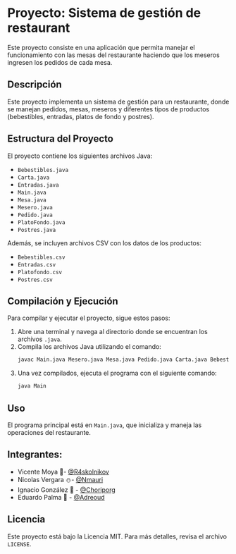 # Proyecto: Sistema de gestión de restaurant

Este proyecto consiste en una aplicación que permita manejar el funcionamiento con las mesas del restaurante haciendo que los meseros ingresen los pedidos de cada mesa.

## Descripción
Este proyecto implementa un sistema de gestión para un restaurante, donde se manejan pedidos, mesas, meseros y diferentes tipos de productos (bebestibles, entradas, platos de fondo y postres).

## Estructura del Proyecto
El proyecto contiene los siguientes archivos Java:

- `Bebestibles.java`
- `Carta.java`
- `Entradas.java`
- `Main.java`
- `Mesa.java`
- `Mesero.java`
- `Pedido.java`
- `PlatoFondo.java`
- `Postres.java`

Además, se incluyen archivos CSV con los datos de los productos:

- `Bebestibles.csv`
- `Entradas.csv`
- `Platofondo.csv`
- `Postres.csv`

## Compilación y Ejecución
Para compilar y ejecutar el proyecto, sigue estos pasos:

1. Abre una terminal y navega al directorio donde se encuentran los archivos `.java`.
2. Compila los archivos Java utilizando el comando:
   ```sh
   javac Main.java Mesero.java Mesa.java Pedido.java Carta.java Bebestibles.java Entradas.java PlatoFondo.java Postres.java
   ```
3. Una vez compilados, ejecuta el programa con el siguiente comando:
   ```sh
   java Main
   ```

## Uso
El programa principal está en `Main.java`, que inicializa y maneja las operaciones del restaurante.

## Integrantes:
- Vicente Moya 🔰- [@R4skolnikov](https://github.com/r4skolnikov)
- Nicolas Vergara ⛄- [@Nmauri](https://github.com/Nmaurii)
- Ignacio González 👾 - [@Choriporg](https://github.com/Choriporg)
- Eduardo Palma 🗻 - [@Adreoud](https://github.com/adreoud)

## Licencia
Este proyecto está bajo la Licencia MIT. Para más detalles, revisa el archivo `LICENSE`.
